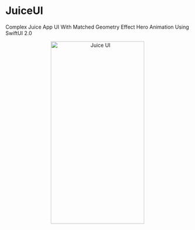 # JuiceUI
Complex Juice App UI With Matched Geometry Effect Hero Animation Using SwiftUI 2.0

<p align="center">
  <img src="JuiceUI.gif" width="256" height="500" title="Juice UI">
</p>
